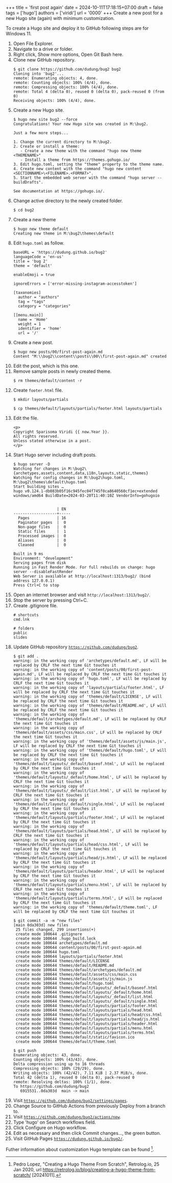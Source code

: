 +++
title = 'first post again'
date = 2024-10-11T17:18:15+07:00
draft = false
tags = ['hugo']
authors = ['viridi']
url = '0000'
+++
Create a new post for a new Hugo site (again) with minimum customization.

<!--more-->

To create a Hugo site and deploy it to GitHub following steps are for Windows 11.

1. Open File Explorer.
2. Navigate to a drive or folder.
3. Right click, Show more options, Open Git Bash here.
4. Clone new GitHub repository.
    ```
    $ git clone https://github.com/dudung/bug2 bug2
    Cloning into 'bug2'...
    remote: Enumerating objects: 4, done.
    remote: Counting objects: 100% (4/4), done.
    remote: Compressing objects: 100% (4/4), done.
    remote: Total 4 (delta 0), reused 0 (delta 0), pack-reused 0 (from 0)
    Receiving objects: 100% (4/4), done.
    ```
5. Create a new Hugo site.
    ```
    $ hugo new site bug2 --force
    Congratulations! Your new Hugo site was created in M:\bug2.

    Just a few more steps...

    1. Change the current directory to M:\bug2.
    2. Create or install a theme:
       - Create a new theme with the command "hugo new theme <THEMENAME>"
       - Install a theme from https://themes.gohugo.io/
    3. Edit hugo.toml, setting the "theme" property to the theme name.
    4. Create new content with the command "hugo new content <SECTIONNAME>\<FILENAME>.<FORMAT>".
    5. Start the embedded web server with the command "hugo server --buildDrafts".

    See documentation at https://gohugo.io/.
    ```
6. Change active directory to the newly created folder.
    ```
    $ cd bug2
    ```
7. Create a new theme
    ```
    $ hugo new theme default
    Creating new theme in M:\bug2\themes\default
    ```
8. Edit `hugo.toml` as follow.
    ```
    baseURL = 'https://dudung.github.io/bug2'
    languageCode = 'en-us'
    title = 'bug 2'
    theme = 'default'

    enableEmoji = true

    ignoreErrors = ['error-missing-instagram-accesstoken']

    [taxonomies]
      author = "authors"
      tag = "tags"
      category = "categories"

    [[menu.main]]
      name = 'Home'
      weight = 1
      identifier = 'home'
      url = '/'
    ```
9. Create a new post.
    ```
    $ hugo new posts/00/first-post-again.md
    Content "M:\\bug2\\content\\posts\\00\\first-post-again.md" created
    ```
10. Edit the post, which is this one.
11. Remove sample posts in newly created theme.
    ```
    $ rm themes/default/content -r
    ```
12. Create `footer.html` file.
    ```
    $ mkdir layouts/partials

    $ cp themes/default/layouts/partials/footer.html layouts/partials
    ```
13. Edit the file.
    ```
    <p>
    Copyright Sparisoma Viridi {{ now.Year }}.
    All rights reserved.
    Unless stated otherwise in a post.
    </p>
    ```
14. Start Hugo server including draft posts.
    ```
    $ hugo server -D
    Watching for changes in M:\bug2\{archetypes,assets,content,data,i18n,layouts,static,themes}
    Watching for config changes in M:\bug2\hugo.toml, M:\bug2\themes\default\hugo.toml
    Start building sites …
    hugo v0.124.1-db083b05f16c945fec04f745f0ca8640560cf1ec+extended windows/amd64 BuildDate=2024-03-20T11:40:10Z VendorInfo=gohugoio


                       | EN
    -------------------+-----
      Pages            | 16
      Paginator pages  |  0
      Non-page files   |  0
      Static files     |  1
      Processed images |  0
      Aliases          |  0
      Cleaned          |  0

    Built in 9 ms
    Environment: "development"
    Serving pages from disk
    Running in Fast Render Mode. For full rebuilds on change: hugo server --disableFastRender
    Web Server is available at http://localhost:1313/bug2/ (bind address 127.0.0.1)
    Press Ctrl+C to stop
    ```
15. Open an internet browser and visit `http://localhost:1313/bug2/`.
16. Stop the server by pressing Ctrl+C.
17. Create .gitignore file.
    ```
    # shortcuts
    cmd.lnk

    # folders
    public
    slides
    ```
18. Update GitHub repository [`https://github.com/dudung/bug2`](https://github.com/dudung/bug2).
    ```
    $ git add .
    warning: in the working copy of 'archetypes/default.md', LF will be replaced by CRLF the next time Git touches it
    warning: in the working copy of 'content/posts/00/first-post-again.md', LF will be replaced by CRLF the next time Git touches it
    warning: in the working copy of 'hugo.toml', LF will be replaced by CRLF the next time Git touches it
    warning: in the working copy of 'layouts/partials/footer.html', LF will be replaced by CRLF the next time Git touches it
    warning: in the working copy of 'themes/default/LICENSE', LF will be replaced by CRLF the next time Git touches it
    warning: in the working copy of 'themes/default/README.md', LF will be replaced by CRLF the next time Git touches it
    warning: in the working copy of 'themes/default/archetypes/default.md', LF will be replaced by CRLF the next time Git touches it
    warning: in the working copy of 'themes/default/assets/css/main.css', LF will be replaced by CRLF the next time Git touches it
    warning: in the working copy of 'themes/default/assets/js/main.js', LF will be replaced by CRLF the next time Git touches it
    warning: in the working copy of 'themes/default/hugo.toml', LF will be replaced by CRLF the next time Git touches it
    warning: in the working copy of 'themes/default/layouts/_default/baseof.html', LF will be replaced by CRLF the next time Git touches it
    warning: in the working copy of 'themes/default/layouts/_default/home.html', LF will be replaced by CRLF the next time Git touches it
    warning: in the working copy of 'themes/default/layouts/_default/list.html', LF will be replaced by CRLF the next time Git touches it
    warning: in the working copy of 'themes/default/layouts/_default/single.html', LF will be replaced by CRLF the next time Git touches it
    warning: in the working copy of 'themes/default/layouts/partials/footer.html', LF will be replaced by CRLF the next time Git touches it
    warning: in the working copy of 'themes/default/layouts/partials/head.html', LF will be replaced by CRLF the next time Git touches it
    warning: in the working copy of 'themes/default/layouts/partials/head/css.html', LF will be replaced by CRLF the next time Git touches it
    warning: in the working copy of 'themes/default/layouts/partials/head/js.html', LF will be replaced by CRLF the next time Git touches it
    warning: in the working copy of 'themes/default/layouts/partials/header.html', LF will be replaced by CRLF the next time Git touches it
    warning: in the working copy of 'themes/default/layouts/partials/menu.html', LF will be replaced by CRLF the next time Git touches it
    warning: in the working copy of 'themes/default/layouts/partials/terms.html', LF will be replaced by CRLF the next time Git touches it
    warning: in the working copy of 'themes/default/theme.toml', LF will be replaced by CRLF the next time Git touches it

    $ git commit -a -m "new files"
    [main 0da303d] new files
     25 files changed, 299 insertions(+)
     create mode 100644 .gitignore
     create mode 100644 .hugo_build.lock
     create mode 100644 archetypes/default.md
     create mode 100644 content/posts/00/first-post-again.md
     create mode 100644 hugo.toml
     create mode 100644 layouts/partials/footer.html
     create mode 100644 themes/default/LICENSE
     create mode 100644 themes/default/README.md
     create mode 100644 themes/default/archetypes/default.md
     create mode 100644 themes/default/assets/css/main.css
     create mode 100644 themes/default/assets/js/main.js
     create mode 100644 themes/default/hugo.toml
     create mode 100644 themes/default/layouts/_default/baseof.html
     create mode 100644 themes/default/layouts/_default/home.html
     create mode 100644 themes/default/layouts/_default/list.html
     create mode 100644 themes/default/layouts/_default/single.html
     create mode 100644 themes/default/layouts/partials/footer.html
     create mode 100644 themes/default/layouts/partials/head.html
     create mode 100644 themes/default/layouts/partials/head/css.html
     create mode 100644 themes/default/layouts/partials/head/js.html
     create mode 100644 themes/default/layouts/partials/header.html
     create mode 100644 themes/default/layouts/partials/menu.html
     create mode 100644 themes/default/layouts/partials/terms.html
     create mode 100644 themes/default/static/favicon.ico
     create mode 100644 themes/default/theme.toml

    $ git push
    Enumerating objects: 43, done.
    Counting objects: 100% (43/43), done.
    Delta compression using up to 16 threads
    Compressing objects: 100% (29/29), done.
    Writing objects: 100% (42/42), 7.11 KiB | 2.37 MiB/s, done.
    Total 42 (delta 1), reused 0 (delta 0), pack-reused 0
    remote: Resolving deltas: 100% (1/1), done.
    To https://github.com/dudung/bug2
       6915531..0da303d  main -> main
    ```
19. Visit [`https://github.com/dudung/bug2/settings/pages`](https://github.com/dudung/bug2/settings/pages).
20. Change Source to GitHub Actions from previously Deploy from a branch to.
21. Visit [`https://github.com/dudung/bug2/actions/new`](https://github.com/dudung/bug2/actions/new).
22. Type \'hugo\' on Search workflows field.
23. Click Configure on Hugo workflow.
24. Edit as necessary and then click Commit changes..., the green button.
25. Visit GitHub Pages [`https://dudung.github.io/bug2/`](https://dudung.github.io/bug2/).

Futher information about customization Hugo template can be found [^lopez_2020].


[^lopez_2020]: Pedro Lopez, "Creating a Hugo Theme From Scratch", Retrolog.io, 25 Jan 2020, url https://retrolog.io/blog/creating-a-hugo-theme-from-scratch/ [20241011].
 